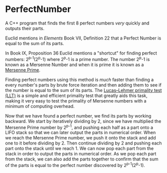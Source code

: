 # PerfectNumber
A C++ program that finds the first 8 perfect numbers *very* quickly and outputs their parts.

Euclid mentions in *Elements* Book VII, Definition 22 that a Perfect Number is equal to the sum of its parts.

In Book IX, Proposition 36 Euclid mentions a "shortcut" for finding perfect numbers: 2<sup>p-1</sup>(2<sup>p</sup>-1) where 2<sup>p</sup>-1 is a prime number.  The number 2<sup>p</sup>-1 is known as a Mersenne Number and when it is prime it is known as a [Mersenne Prime](https://en.wikipedia.org/wiki/Mersenne_prime/ "Mersenne Prime").

Finding perfect numbers using this method is *much* faster than finding a every number's parts by brute force iteration and then adding them to see if the number is equal to the sum of its parts.  The [Lucas–Lehmer primality test (LLT)](https://en.wikipedia.org/wiki/Lucas%E2%80%93Lehmer_primality_test) is a simple and efficient primality test that greatly aids this task, making it very easy to test the primality of Mersenne numbers with a minimum of computing overhead.

Now that we have found a perfect number, we find its parts by working backward.  We start by iteratively dividing by 2, since we have multiplied the Mersenne Prime number by 2<sup>p-1</sup>, and pushing each half as a part onto a LIFO stack so that we can later output the parts in numerical order.  When we reach the Mersenne Prime number, we push it onto the stack and add one to it before dividing by 2.   Then continue dividing by 2 and pushing each part onto the stack until we reach 1.   We can now pop each part from the stack in order to output the parts in numerical order.  As we pop each part from the stack, we can also add the parts together to confirm that the sum of the parts is equal to the perfect number discovered by 2<sup>p-1</sup>(2<sup>p</sup>-1).
